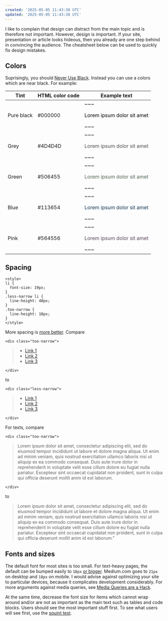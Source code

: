 ```yaml
---
created: '2025-05-05 11:43:38 UTC'
updated: '2025-05-05 11:43:38 UTC'
---
```


I like to complain that design can distract from the main topic and is therefore not important.
However, design is important.
If your site, presentation or article looks hideous, then you already are one step behind in convincing the audience.
The cheatsheet below can be used to quickly fix design mistakes.

## Colors

Suprisingly, you should [Never Use Black](https://ianstormtaylor.com/design-tip-never-use-black/).
Instead you can use a colors which are near black.
For example:

Tint | HTML color code | Example text
--- | --- | ---
Pure black | #000000 | ~~~<p style="color: #000000"> Lorem ipsum dolor sit amet </p> ~~~
Grey | #4D4D4D | ~~~<p style="color: #4D4D4D"> Lorem ipsum dolor sit amet </p> ~~~
Green | #506455 | ~~~<p style="color: #506455"> Lorem ipsum dolor sit amet </p> ~~~
Blue | #113654 | ~~~<p style="color: #113654"> Lorem ipsum dolor sit amet </p> ~~~
Pink | #564556 | ~~~<p style="color: #564556"> Lorem ipsum dolor sit amet </p> ~~~

## Spacing

~~~
<style>
li {
  font-size: 19px;
}
.less-narrow li {
  line-height: 40px;
}
.too-narrow {
  line-height: 18px;
}
</style>
~~~
More spacing is [more better](https://learnui.design/blog/7-rules-for-creating-gorgeous-ui-part-1.html#rule-3-double-your-whitespace).
Compare
~~~
<div class="too-narrow">
~~~
> - [Link 1](https://example.com)
> - [Link 2](https://example.com)
> - [Link 3](https://example.com)
~~~
</div>
~~~
to
~~~
<div class="less-narrow">
~~~
> - [Link 1](https://example.com)
> - [Link 2](https://example.com)
> - [Link 3](https://example.com)
~~~
</div>
~~~

For texts, compare

~~~
<div class="too-narrow">
~~~
> Lorem ipsum dolor sit amet, consectetur adipiscing elit, sed do eiusmod tempor incididunt ut labore et dolore magna aliqua. Ut enim ad minim veniam, quis nostrud exercitation ullamco laboris nisi ut aliquip ex ea commodo consequat. Duis aute irure dolor in reprehenderit in voluptate velit esse cillum dolore eu fugiat nulla pariatur. Excepteur sint occaecat cupidatat non proident, sunt in culpa qui officia deserunt mollit anim id est laborum.
~~~
</div>
~~~

to

> Lorem ipsum dolor sit amet, consectetur adipiscing elit, sed do eiusmod tempor incididunt ut labore et dolore magna aliqua. Ut enim ad minim veniam, quis nostrud exercitation ullamco laboris nisi ut aliquip ex ea commodo consequat. Duis aute irure dolor in reprehenderit in voluptate velit esse cillum dolore eu fugiat nulla pariatur. Excepteur sint occaecat cupidatat non proident, sunt in culpa qui officia deserunt mollit anim id est laborum."

## Fonts and sizes

The default font for most sites is too small.
For text-heavy pages, the default can be bumped easily to `18px` [or bigger](https://learnui.design/blog/mobile-desktop-website-font-size-guidelines.html).
Medium.com goes to `21px` on desktop and `18px` on mobile.
I would advise against optimizing your site to particular devices, because it complicates development considerably.
For more arguments against media queries, see [Media Queries are a Hack](https://ianstormtaylor.com/media-queries-are-a-hack/).

At the same time, decrease the font size for items which cannot wrap around and/or are not as important as the main text such as tables and code blocks.
Users should see the most important stuff first.
To see what users will see first, use the [squint test](https://learnui.design/blog/squint-test-ui-design-case-study.html).

